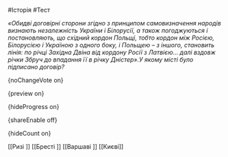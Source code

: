 #Історія #Тест

*«Обидві договірні сторони згідно з принципом самовизначення народів визнають незалежність України і Білорусії, а також погоджуються і постановляють, що східний кордон Польщі, тобто кордон між Росією, Білорусією і Україною з одного боку, і Польщею – з іншого, становить лінія: по річці Західна Двіна від кордону Росії з Латвією… далі вздовж річки Збруч до впадання її в річку Дністер».У якому місті було підписано договір?*

{noChangeVote on}

{preview on}

{hideProgress on}

{shareEnable off}

{hideCount on}

[[Ризі ]]
[[Бресті ]]
[[Варшаві ]]
[[Києві]]
